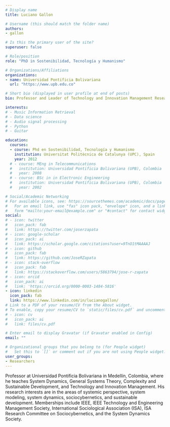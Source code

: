 ```yaml
---
# Display name
title: Luciano Gallon

# Username (this should match the folder name)
authors:
- gallon

# Is this the primary user of the site?
superuser: false

# Role/position
role: "PhD in Sostenibilidad, Tecnología y Humanismo"

# Organizations/Affiliations
organizations:
- name: Universidad Pontificia Bolivariana
  url: "https://www.upb.edu.co"

# Short bio (displayed in user profile at end of posts)
bio: Professor and Leader of Technology and Innovation Management Research Group, Universidad Pontificia Bolivariana in Medellín.

interests:
# - Music Information Retrieval
# - Data science
# - Audio signal processing
# - Python
# - Guitar

education:
  courses:
  - course: Phd en Sostenibilidad, Tecnología y Humanismo
    institution: Universitat Politècnica de Catalunya (UPC), Spain 
    year: 2012
  # - course: MEng in Telecommunications
  #   institution: Universidad Pontificia Bolivariana (UPB), Colombia
  #   year: 2008
  # - course: BSc in in Electronic Engineering
  #   institution: Universidad Pontificia Bolivariana (UPB), Colombia
  #   year: 2002

# Social/Academic Networking
# For available icons, see: https://sourcethemes.com/academic/docs/page-builder/#icons
#   For an email link, use "fas" icon pack, "envelope" icon, and a link in the
#   form "mailto:your-email@example.com" or "#contact" for contact widget.
social:
# - icon: twitter
#   icon_pack: fab
#   link: https://twitter.com/joserzapata
# - icon: google-scholar
#   icon_pack: ai
#   link: https://scholar.google.com/citations?user=9TnO1tMAAAAJ
# - icon: github
#   icon_pack: fab
#   link: https://github.com/JoseRZapata
# - icon: stack-overflow
#   icon_pack: fab
#   link: https://stackoverflow.com/users/5863794/jose-r-zapata
# - icon: orcid
#   icon_pack: ai
#   link: 'https://orcid.org/0000-0003-1484-5816'
- icon: linkedin
  icon_pack: fab
  link: https://www.linkedin.com/in/lucianogallon/
# Link to a PDF of your resume/CV from the About widget.
# To enable, copy your resume/CV to `static/files/cv.pdf` and uncomment the lines below.
# - icon: cv
#   icon_pack: ai
#   link: files/cv.pdf

# Enter email to display Gravatar (if Gravatar enabled in Config)
email: ""

# Organizational groups that you belong to (for People widget)
#   Set this to `[]` or comment out if you are not using People widget.
user_groups:
- Researchers
---
```

Professor at Universidad Pontificia Bolivariana in Medellín, Colombia, where he teaches System Dynamics, General Systems Theory, Complexity and Sustainable Development, and Technology and Innovation Management. His research interests are in the areas of systemic perspective, system modeling, system dynamics, sociocybernetics, and sustainable development. Memberships include IEEE, IEEE Technology and Engineering Management Society, International Sociological Association (ISA), ISA Research Committee on Sociocybernetics, and the System Dynamics Society.
